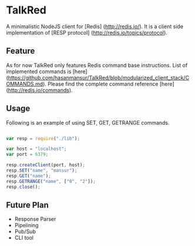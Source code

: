 # TalkRed
A minimalistic NodeJS client for [Redis] (http://redis.io/). It is a client side implementation of [RESP protocol] (http://redis.io/topics/protocol).

Feature
-------
As for now TalkRed only features Redis command base instructions.
List of implemented commands is [here] (https://github.com/hasanmansur/TalkRed/blob/modularized_client_stack/COMMANDS.md).
Please find the complete command reference [here] (http://redis.io/commands).


Usage
-----
Following is an example of using SET, GET, GETRANGE commands. 

```javascript

var resp = require("./lib");

var host = "localhost";
var port = 6379;

resp.createClient(port, host);
resp.SET("name", "mansur");
resp.GET("name");
resp.GETRANGE("name", ["0", "2"]);
resp.close();
```

Future Plan
-----------
* Response Parser
* Pipelining
* Pub/Sub
* CLI tool
